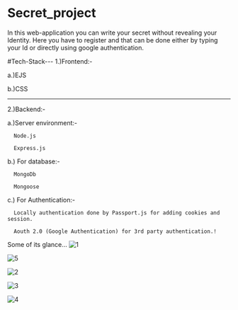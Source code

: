 # Secret_project
In this web-application you can write your secret without revealing your Identity.
Here you have to register and that can be done either by typing your Id or directly using google authentication.


#Tech-Stack---
1.)Frontend:- 

   a.)EJS 
   
   b.)CSS
********************************
2.)Backend:- 

   a.)Server environment:-
   
      Node.js
      
      Express.js
      
  b.) For database:-
  
      MongoDb
      
      Mongoose
      
  c.) For Authentication:-
  
      Locally authentication done by Passport.js for adding cookies and session.
      
      Aouth 2.0 (Google Authentication) for 3rd party authentication.!
      
      

Some of its glance...
![1](https://user-images.githubusercontent.com/81626066/175048648-922d1974-41e1-4dca-98b4-f7ec3ddf58b5.png)

![5](https://user-images.githubusercontent.com/81626066/175051185-c625b2a4-a7fe-4d86-b9a5-1e172a26004a.png)


![2](https://user-images.githubusercontent.com/81626066/175048954-f5853fc2-8531-4d58-b0e5-a455f71c6fce.png)

![3](https://user-images.githubusercontent.com/81626066/175048996-45731a70-36e4-4576-91e9-7628f1d3f94a.png)

![4](https://user-images.githubusercontent.com/81626066/175049064-31431b6d-d482-407a-8ec3-40c06e41c412.png)

